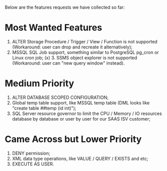 Below are the features requests we have collected so far:

# Most Wanted Features
1. ALTER Storage Procedure / Trigger / View / Function is not supported (Workaround: user can drop and recreate it alternatively);
2. MSSQL SQL Job support, something similar to PostgreSQL pg_cron or Linux cron job;
(x) 3. SSMS object explorer is not supported (Workaround: user can "new query window" instead).

# Medium Priority
1. ALTER DATABASE SCOPED CONFIGURATION;
2. Global temp table support, like MSSQL temp table (DML looks like "create table ##temp (id int)");
3. SQL Server resource governor to limit the CPU / Memory / IO resources database by database or user by user for our SAAS ISV customer;

# Came Across but Lower Priority
1. DENY permission;
2. XML data type operations, like VALUE / QUERY / EXISTS and etc;
3. EXECUTE AS USER.
